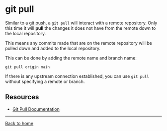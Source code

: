 # git pull
Similar to a [git push](./push.md), a `git pull` will interact with a remote repository. 
Only this time it will **pull** the changes it does not have from the remote down to the local repository.

This means any commits made that are on the remote repository will be pulled down and added to the local repository.

This can be done by adding the remote name and branch name: 
```
git pull origin main
```
If there is any upstream connection established, you can use `git pull` without specifying a remote or branch.
## Resources
- [Git Pull Documentation](https://git-scm.com/docs/git-pull)
---
[Back to home](../readme.md)